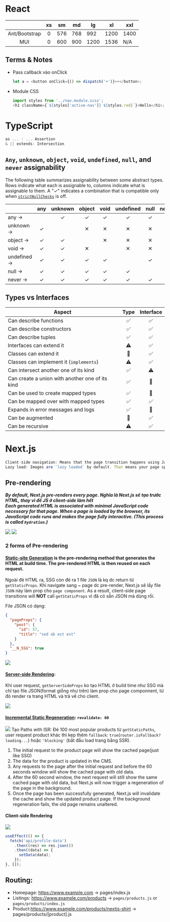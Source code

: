 # React

|               | xs  | sm  | md  | lg   | xl   | xxl  |
| :-----------: | :-: | :-: | :-: | ---- | ---- | ---- |
| Ant/Bootstrap |  0  | 576 | 768 | 992  | 1200 | 1400 |
|      MUI      |  0  | 600 | 900 | 1200 | 1536 | N/A  |

## Terms & Notes

- Pass callback vào onClick
  ```js
  let a = <button onClick={() => dispatch('+')}>+</button>;
  ```
- Module CSS
  ```js
  import styles from '../nav.module.scss';
  <h1 className={`${styles['active-nav']} ${styles.red}`}>Hello</h1>;
  ```

# TypeScript

```ts
as ... : ... Assertion
& || extends: Intersection
```

## `Any`, `unknown`, `object`, `void`, `undefined`, `null`, and `never` assignability

The following table summarizes assignability between some abstract types.
Rows indicate what each is assignable to, columns indicate what is assignable to them.
A "<span class='black-tick'>✓</span>" indicates a combination that is compatible only when [`strictNullChecks`](/tsconfig#strictNullChecks) is off.

<!-- This is the rendered form of https://github.com/microsoft/TypeScript-Website/pull/1490 -->
<table class="data">
<thead>
<tr>
<th></th>
<th align="center">any</th>
<th align="center">unknown</th>
<th align="center">object</th>
<th align="center">void</th>
<th align="center">undefined</th>
<th align="center">null</th>
<th align="center">never</th>
</tr>
</thead>
<tbody>
<tr>
<td>any →</td>
<td align="center"></td>
<td align="center"><span class="blue-tick">✓</span></td>
<td align="center"><span class="blue-tick">✓</span></td>
<td align="center"><span class="blue-tick">✓</span></td>
<td align="center"><span class="blue-tick">✓</span></td>
<td align="center"><span class="blue-tick">✓</span></td>
<td align="center"><span class="red-cross">✕</span></td>
</tr>
<tr>
<td>unknown →</td>
<td align="center"><span class="blue-tick">✓</span></td>
<td align="center"></td>
<td align="center"><span class="red-cross">✕</span></td>
<td align="center"><span class="red-cross">✕</span></td>
<td align="center"><span class="red-cross">✕</span></td>
<td align="center"><span class="red-cross">✕</span></td>
<td align="center"><span class="red-cross">✕</span></td>
</tr>
<tr>
<td>object →</td>
<td align="center"><span class="blue-tick">✓</span></td>
<td align="center"><span class="blue-tick">✓</span></td>
<td align="center"></td>
<td align="center"><span class="red-cross">✕</span></td>
<td align="center"><span class="red-cross">✕</span></td>
<td align="center"><span class="red-cross">✕</span></td>
<td align="center"><span class="red-cross">✕</span></td>
</tr>
<tr>
<td>void →</td>
<td align="center"><span class="blue-tick">✓</span></td>
<td align="center"><span class="blue-tick">✓</span></td>
<td align="center"><span class="red-cross">✕</span></td>
<td align="center"></td>
<td align="center"><span class="red-cross">✕</span></td>
<td align="center"><span class="red-cross">✕</span></td>
<td align="center"><span class="red-cross">✕</span></td>
</tr>
<tr>
<td>undefined →</td>
<td align="center"><span class="blue-tick">✓</span></td>
<td align="center"><span class="blue-tick">✓</span></td>
<td align="center"><span class="black-tick">✓</span></td>
<td align="center"><span class="blue-tick">✓</span></td>
<td align="center"></td>
<td align="center"><span class="black-tick">✓</span></td>
<td align="center"><span class="red-cross">✕</span></td>
</tr>
<tr>
<td>null →</td>
<td align="center"><span class="blue-tick">✓</span></td>
<td align="center"><span class="blue-tick">✓</span></td>
<td align="center"><span class="black-tick">✓</span></td>
<td align="center"><span class="black-tick">✓</span></td>
<td align="center"><span class="black-tick">✓</span></td>
<td align="center"></td>
<td align="center"><span class="red-cross">✕</span></td>
</tr>
<tr>
<td>never →</td>
<td align="center"><span class="blue-tick">✓</span></td>
<td align="center"><span class="blue-tick">✓</span></td>
<td align="center"><span class="blue-tick">✓</span></td>
<td align="center"><span class="blue-tick">✓</span></td>
<td align="center"><span class="blue-tick">✓</span></td>
<td align="center"><span class="blue-tick">✓</span></td>
<td align="center"></td>
</tr>
</tbody>
</table>

## Types vs Interfaces

| Aspect                                          | Type | Interface |
| ----------------------------------------------- | :--: | :-------: |
| Can describe functions                          |  ✅  |    ✅     |
| Can describe constructors                       |  ✅  |    ✅     |
| Can describe tuples                             |  ✅  |    ✅     |
| Interfaces can extend it                        |  ⚠️  |    ✅     |
| Classes can extend it                           |  🚫  |    ✅     |
| Classes can implement it (`implements`)         |  ⚠️  |    ✅     |
| Can intersect another one of its kind           |  ✅  |    ⚠️     |
| Can create a union with another one of its kind |  ✅  |    🚫     |
| Can be used to create mapped types              |  ✅  |    🚫     |
| Can be mapped over with mapped types            |  ✅  |    ✅     |
| Expands in error messages and logs              |  ✅  |    🚫     |
| Can be augmented                                |  🚫  |    ✅     |
| Can be recursive                                |  ⚠️  |    ✅     |

# Next.js

```ts
Client-side navigation: Means that the page transition happens using JavaScript
Lazy load: Images are `lazy loaded` by default. That means your page speed isn't penalized for images outside the viewport. Images load as they are scrolled into viewport.
```

## Pre-rendering

**_By default, Next.js pre-renders every page. Nghĩa là Next.js sẽ tạo trước HTML, thay vì để JS ở client-side làm hết_**  
**_Each generated HTML is associated with minimal JavaScript code necessary for that page. When a page is loaded by the browser, its JavaScript code runs and makes the page fully interactive. (This process is called `hydration`.)_**

![](https://nextjs.org/static/images/learn/data-fetching/pre-rendering.png)
![](https://nextjs.org/static/images/learn/data-fetching/no-pre-rendering.png)

### 2 forms of Pre-rendering

#### [Static-site Generation](https://nextjs.org/docs/basic-features/pages#static-generation-recommended) is the pre-rendering method that generates the HTML at build time. The pre-rendered HTML is then reused on each request.

Ngoài đẻ HTML ra, SSG còn đẻ ra 1 file `JSON` là kq dc return từ `getStaticProps`. Khi navigate sang ~ page dc pre-render, Next.js sẽ lấy file `JSON` này làm prop cho `page component`. As a result, client-side page transitions will **NOT** call `getStaticProps` vì đã có sẵn JSON mà dùng rồi.

File JSON có dạng:

```json
{
  "pageProps": {
    "post": {
      "id": 57,
      "title": "sed ab est est"
    }
  },
  "__N_SSG": true
}
```

![](https://nextjs.org/static/images/learn/data-fetching/static-generation.png)

#### [Server-side Rendering](https://nextjs.org/docs/basic-features/pages#server-side-rendering):

Khi user request, `getServerSideProps` ko tạo HTML ở build time như SSG mà chỉ tạo file JSON(format giống như trên) làm prop cho page componnent, từ đó render ra trang HTML và trả về cho client.

![](https://nextjs.org/static/images/learn/data-fetching/server-side-rendering.png)

#### [Incremental Static Regeneration](https://vercel.com/docs/concepts/next.js/incremental-static-regeneration): `revalidate: 60`

![](https://vercel.com/_next/image?url=%2Fdocs-proxy%2Fstatic%2Fdocs%2Fconcepts%2Fnext.js%2Fisr%2Fregeneration.png&w=1080&q=75)
Tạo Paths with ISR: Đẻ 100 most popular products từ `getStaticPaths`, user request product khác thì kẹp thêm `fallback`: `true`(`router.isFallback?loading...`) hoặc `'blocking'` (bắt đầu load trang bằng SSR).

1. The initial request to the product page will show the cached page(just like SSG)
2. The data for the product is updated in the CMS.
3. Any requests to the page after the initial request and before the 60 seconds window will show the cached page with old data.
4. After the 60 second window, the next request will still show the same cached page with old data, but Next.js will now trigger a regeneration of the page in the background.
5. Once the page has been successfully generated, Next.js will invalidate the cache and show the updated product page. If the background regeneration fails, the old page remains unaltered.

#### Client-side Rendering

![](https://nextjs.org/static/images/learn/data-fetching/client-side-rendering.png)

```jsx
useEffect(() => {
  fetch('api/profile-data')
    .then((res) => res.json())
    .then((data) => {
      setData(data);
    });
}, []);
```

## Routing:

- Homepage: https://www.example.com → pages/index.js
- Listings: https://www.example.com/products → `pages/products.js` or `pages/products/index.js`
- Product:https://www.example.com/products/nextjs-shirt → pages/products/[product].js
